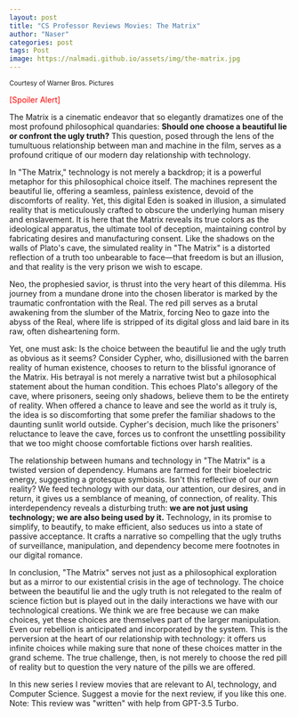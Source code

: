 ```yaml
---
layout: post
title: "CS Professor Reviews Movies: The Matrix"
author: "Naser"
categories: post
tags: Post
image: https://nalmadi.github.io/assets/img/the-matrix.jpg
---
```

<sup>Courtesy of Warner Bros. Pictures</sup>

<span style="color:red">[Spoiler Alert]</span>

The Matrix is a cinematic endeavor that so elegantly dramatizes one of the most profound philosophical quandaries: **Should one choose a beautiful lie or confront the ugly truth?** This question, posed through the lens of the tumultuous relationship between man and machine in the film, serves as a profound critique of our modern day relationship with technology.


In "The Matrix," technology is not merely a backdrop; it is a powerful metaphor for this philosophical choice itself. The machines represent the beautiful lie, offering a seamless, painless existence, devoid of the discomforts of reality. Yet, this digital Eden is soaked in illusion, a simulated reality that is meticulously crafted to obscure the underlying human misery and enslavement. It is here that the Matrix reveals its true colors as the ideological apparatus, the ultimate tool of deception, maintaining control by fabricating desires and manufacturing consent. Like the shadows on the walls of Plato's cave, the simulated reality in "The Matrix" is a distorted reflection of a truth too unbearable to face—that freedom is but an illusion, and that reality is the very prison we wish to escape.


Neo, the prophesied savior, is thrust into the very heart of this dilemma. His journey from a mundane drone into the chosen liberator is marked by the traumatic confrontation with the Real. The red pill serves as a brutal awakening from the slumber of the Matrix, forcing Neo to gaze into the abyss of the Real, where life is stripped of its digital gloss and laid bare in its raw, often disheartening form.


Yet, one must ask: Is the choice between the beautiful lie and the ugly truth as obvious as it seems? Consider Cypher, who, disillusioned with the barren reality of human existence, chooses to return to the blissful ignorance of the Matrix. His betrayal is not merely a narrative twist but a philosophical statement about the human condition. This echoes Plato's allegory of the cave, where prisoners, seeing only shadows, believe them to be the entirety of reality. When offered a chance to leave and see the world as it truly is, the idea is so discomforting that some prefer the familiar shadows to the daunting sunlit world outside. Cypher's decision, much like the prisoners' reluctance to leave the cave, forces us to confront the unsettling possibility that we too might choose comfortable fictions over harsh realities.


The relationship between humans and technology in "The Matrix" is a twisted version of dependency. Humans are farmed for their bioelectric energy, suggesting a grotesque symbiosis. Isn't this reflective of our own reality? We feed technology with our data, our attention, our desires, and in return, it gives us a semblance of meaning, of connection, of reality. This interdependency reveals a disturbing truth: **we are not just using technology; we are also being used by it.** Technology, in its promise to simplify, to beautify, to make efficient, also seduces us into a state of passive acceptance. It crafts a narrative so compelling that the ugly truths of surveillance, manipulation, and dependency become mere footnotes in our digital romance.


In conclusion, "The Matrix" serves not just as a philosophical exploration but as a mirror to our existential crisis in the age of technology. The choice between the beautiful lie and the ugly truth is not relegated to the realm of science fiction but is played out in the daily interactions we have with our technological creations. We think we are free because we can make choices, yet these choices are themselves part of the larger manipulation. Even our rebellion is anticipated and incorporated by the system. This is the perversion at the heart of our relationship with technology: it offers us infinite choices while making sure that none of these choices matter in the grand scheme.  The true challenge, then, is not merely to choose the red pill of reality but to question the very nature of the pills we are offered.

In this new series I review movies that are relevant to AI, technology, and Computer Science.  Suggest a movie for the next review, if you like this one.
Note: This review was "written" with help from GPT-3.5 Turbo.

